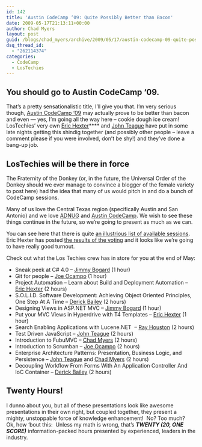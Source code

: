 ```yaml
---
id: 142
title: 'Austin CodeCamp ‘09: Quite Possibly Better than Bacon'
date: 2009-05-17T21:13:11+00:00
author: Chad Myers
layout: post
guid: /blogs/chad_myers/archive/2009/05/17/austin-codecamp-09-quite-possibly-better-than-bacon.aspx
dsq_thread_id:
  - "262114374"
categories:
  - CodeCamp
  - LosTechies
---
```

## You should go to Austin CodeCamp ‘09.

That’s a pretty sensationalistic title, I’ll give you that. I’m very serious though, [Austin CodeCamp ‘09](http://www.adnug.org/AustinCodeCamp09/) may actually prove to be better than bacon and even &#8212; yes, I’m going all the way here – cookie dough ice cream!&#160; LosTechies’ very own [Eric Hexter](http://hex.lostechies.com/)**** and [John Teague](http://johnteague.lostechies.com/) have put in some late nights getting this shindig together (and possibly other people – leave a comment please if you were involved, don’t be shy!) and they’ve done a bang-up job.

## LosTechies will be there in force

The Fraternity of the Donkey (or, in the future, the Universal Order of the Donkey should we ever manage to convince a blogger of the female variety to post here) had the idea that many of us would pitch in and do a bunch of CodeCamp sessions.

Many of us love the Central Texas region (specifically Austin and San Antonio) and we love [ADNUG](http://www.adnug.org/) and [Austin CodeCamp](http://www.adnug.org/AustinCodeCamp09/). We wish to see these things continue in the future, so we’re going to present as much as we can.&#160; 

You can see here that there is quite [an illustrious list of available sessions](http://www.adnug.org/AustinCodeCamp09/Proposal/List).&#160; Eric Hexter has posted [the results of the voting](http://www.lostechies.com/blogs/hex/archive/2009/05/16/austin-code-camp-sessions-voting-results.aspx) and it looks like we’re going to have really good turnout.

Check out what the Los Techies crew has in store for you at the end of May:

  * Sneak peek at C# 4.0 – [Jimmy Bogard](http://jimmybogard.lostechies.com/) (1 hour)
  * Git for people – [Joe Ocampo](http://agilejoe.lostechies.com/) (1 hour)
  * Project Automation – Learn about Build and Deployment Automation – [Eric Hexter](http://hex.lostechies.com/) (2 hours)
  * S.O.L.I.D. Software Development: Achieving Object Oriented Principles, One Step At A Time – [Derick Bailey](http://derickbailey.lostechies.com) (2 hours)
  * Designing Views in ASP.NET MVC – [Jimmy Bogard](http://jimmybogard.lostechies.com/) (1 hour)
  * Put your MVC Views in Hyperdrive with T4 Templates – [Eric Hexter](http://hex.lostechies.com/) (1 hour)
  * Search Enabling Applications with Lucene.NET&#160; &#8211; [Ray Houston](http://rhouston.lostechies.com) (2 hours)
  * Test Driven JavaScript – [John Teague](http://johnteague.lostechies.com/) (2 hours)
  * Introduction to FubuMVC – [Chad Myers](http://chadmyers.lostechies.com/) (2 hours)
  * Introduction to Scrumban – [Joe Ocampo](http://agilejoe.lostechies.com/) (2 hours)
  * Enterprise Architecture Patterns: Presentation, Business Logic, and Persistence – [John Teague](http://johnteague.lostechies.com/) and [Chad Myers](http://chadmyers.lostechies.com/) (2 hours)
  * Decoupling Workflow From Forms With An Application Controller And IoC Container – [Derick Bailey](http://derickbailey.lostechies.com) (2 hours)

## Twenty Hours!

I dunno about you, but all of these presentations look like awesome presentations in their own right, but coupled together, they present a mighty, unstoppable force of knowledge enhancement!&#160; No? Too much?&#160; Ok, how ‘bout this:&#160; Unless my math is wrong, that’s **_TWENTY (20, ONE SCORE)_** information-packed hours presented by experienced, leaders in the industry.